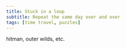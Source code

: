 ```yaml
---
title: Stuck in a loop
subtitle: Repeat the same day over and over
tags: [time travel, puzzles]
---
```


hitman, outer wilds, etc.